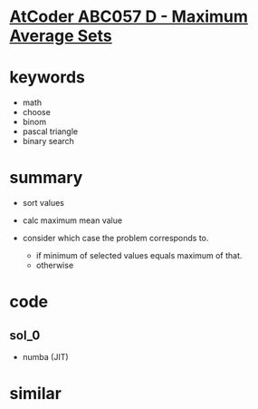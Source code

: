 # [AtCoder ABC057 D - Maximum Average Sets](https://atcoder.jp/contests/abc057/tasks/abc057_d)


# keywords
- math
- choose 
- binom
- pascal triangle 
- binary search 


# summary
- sort values 
- calc maximum mean value

- consider which case the problem corresponds to. 
  - if minimum of selected values equals maximum of that.
  - otherwise


# code 
## sol_0
- numba (JIT)



# similar 
